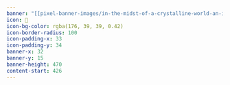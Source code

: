 ```yaml
---
banner: "[[pixel-banner-images/in-the-midst-of-a-crystalline-world-an-intricat.jpg]]"
icon: 🦉
icon-bg-color: rgba(176, 39, 39, 0.42)
icon-border-radius: 100
icon-padding-x: 33
icon-padding-y: 34
banner-x: 32
banner-y: 15
banner-height: 470
content-start: 426
---
```


